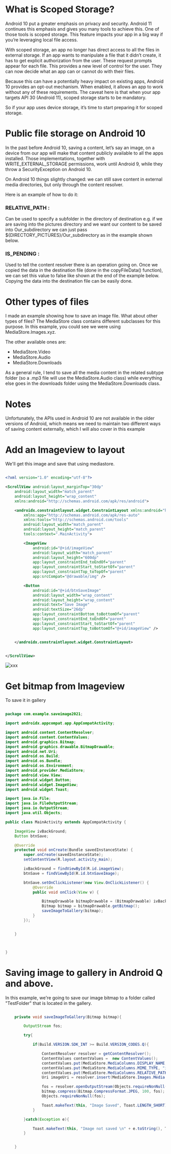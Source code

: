 # What is Scoped Storage?
Android 10 put a greater emphasis on privacy and security. Android 11 continues this emphasis and gives you many tools to achieve this. One of those tools is scoped storage. This feature impacts your app in a big way if you’re leveraging local file access.

With scoped storage, an app no longer has direct access to all the files in external storage. If an app wants to manipulate a file that it didn’t create, it has to get explicit authorization from the user. These request prompts appear for each file. This provides a new level of control for the user. They can now decide what an app can or cannot do with their files.

Because this can have a potentially heavy impact on existing apps, Android 10 provides an opt-out mechanism. When enabled, it allows an app to work without any of these requirements. The caveat here is that when your app targets API 30 (Android 11), scoped storage starts to be mandatory.

So if your app uses device storage, it’s time to start preparing it for scoped storage.



# Public file storage on Android 10
In the past before Android 10, saving a content, let’s say an image, on a device from our app will make that content publicly available to all the apps installed.
Those implementations, together with WRITE_EXTERNAL_STORAGE permissions, work until Android 9, while they throw a SecurityException on Android 10.

On Android 10 things slightly changed: we can still save content in external media directories, but only through the content resolver.

Here is an example of how to do it:

### RELATIVE_PATH :
Can be used to specify a subfolder in the directory of destination e.g. if we are saving into the pictures directory and we want our content to be saved into Our_subdirectory we can just pass ${DIRECTORY_PICTURES}/Our_subdirectory as in the example shown below.


### IS_PENDING : 
Used to tell the content resolver there is an operation going on. Once we copied the data in the destination file (done in the copyFileData() function), we can set this value to false like shown at the end of the example below. Copying the data into the destination file can be easily done.




# Other types of files
I made an example showing how to save an image file. What about other types of files? The MediaStore class contains different subclasses for this purpose. In this example, you could see we were using MediaStore.Images.xyz.

The other available ones are:
- MediaStore.Video
- MediaStore.Audio
- MediaStore.Downloads

As a general rule, I tend to save all the media content in the related subtype folder (so a .mp3 file will use the MediaStore.Audio class) while everything else goes in the downloads folder using the MediaStore.Downloads class.



# Notes
Unfortunately, the APIs used in Android 10 are not available in the older versions of Android, which means we need to maintain two different ways of saving content externally, which I will also cover in this example



# Add an Imageview to layout
We'll get this image and save that using mediastore.

```xml

<?xml version="1.0" encoding="utf-8"?>

<ScrollView android:layout_marginTop="30dp"
    android:layout_width="match_parent"
    android:layout_height="wrap_content"
    xmlns:android="http://schemas.android.com/apk/res/android">

    <androidx.constraintlayout.widget.ConstraintLayout xmlns:android="http://schemas.android.com/apk/res/android"
        xmlns:app="http://schemas.android.com/apk/res-auto"
        xmlns:tools="http://schemas.android.com/tools"
        android:layout_width="match_parent"
        android:layout_height="match_parent"
        tools:context=".MainActivity">

        <ImageView
            android:id="@+id/imageView"
            android:layout_width="match_parent"
            android:layout_height="600dp"
            app:layout_constraintEnd_toEndOf="parent"
            app:layout_constraintStart_toStartOf="parent"
            app:layout_constraintTop_toTopOf="parent"
            app:srcCompat="@drawable/img" />

        <Button
            android:id="@+id/btnSaveImage"
            android:layout_width="wrap_content"
            android:layout_height="wrap_content"
            android:text="Save Image"
            android:textSize="26dp"
            app:layout_constraintBottom_toBottomOf="parent"
            app:layout_constraintEnd_toEndOf="parent"
            app:layout_constraintStart_toStartOf="parent"
            app:layout_constraintTop_toBottomOf="@+id/imageView" />


    </androidx.constraintlayout.widget.ConstraintLayout>


</ScrollView>

```



![xxx](https://user-images.githubusercontent.com/86467782/138275959-a898b137-9afe-48e5-93d7-832072b0ac30.png)




# Get bitmap from Imageview
To save it in gallery

```java

package com.example.saveimage2021;

import androidx.appcompat.app.AppCompatActivity;

import android.content.ContentResolver;
import android.content.ContentValues;
import android.graphics.Bitmap;
import android.graphics.drawable.BitmapDrawable;
import android.net.Uri;
import android.os.Build;
import android.os.Bundle;
import android.os.Environment;
import android.provider.MediaStore;
import android.view.View;
import android.widget.Button;
import android.widget.ImageView;
import android.widget.Toast;

import java.io.File;
import java.io.FileOutputStream;
import java.io.OutputStream;
import java.util.Objects;

public class MainActivity extends AppCompatActivity {

    ImageView ivBackGround;
    Button btnSave;

    @Override
    protected void onCreate(Bundle savedInstanceState) {
        super.onCreate(savedInstanceState);
        setContentView(R.layout.activity_main);

        ivBackGround = findViewById(R.id.imageView);
        btnSave = findViewById(R.id.btnSaveImage);

        btnSave.setOnClickListener(new View.OnClickListener() {
            @Override
            public void onClick(View v) {

                BitmapDrawable bitmapDrawable = (BitmapDrawable) ivBackGround.getDrawable();
                Bitmap bitmap = bitmapDrawable.getBitmap();
                saveImageToGallery(bitmap);
            }
        });


    }



}

```



# Saving image to gallery in Android Q and above.

In this example, we're going to save our image bitmap to a folder called "TestFolder" that is located in the gallery.

```java

    private void saveImageToGallery(Bitmap bitmap){

        OutputStream fos;

        try{

            if(Build.VERSION.SDK_INT >= Build.VERSION_CODES.Q){

                ContentResolver resolver = getContentResolver();
                ContentValues contentValues =  new ContentValues();
                contentValues.put(MediaStore.MediaColumns.DISPLAY_NAME, "Image_" + ".jpg");
                contentValues.put(MediaStore.MediaColumns.MIME_TYPE, "image/jpeg");
                contentValues.put(MediaStore.MediaColumns.RELATIVE_PATH, Environment.DIRECTORY_PICTURES + File.separator + "TestFolder");
                Uri imageUri = resolver.insert(MediaStore.Images.Media.EXTERNAL_CONTENT_URI, contentValues);

                fos = resolver.openOutputStream(Objects.requireNonNull(imageUri));
                bitmap.compress(Bitmap.CompressFormat.JPEG, 100, fos);
                Objects.requireNonNull(fos);

                Toast.makeText(this, "Image Saved", Toast.LENGTH_SHORT).show();
            }

        }catch(Exception e){

            Toast.makeText(this, "Image not saved \n" + e.toString(), Toast.LENGTH_SHORT).show();
        }


    }
```
